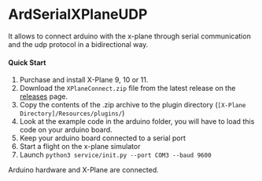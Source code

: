 # ArdSerialXPlaneUDP
It allows to connect arduino with the x-plane through serial communication and the udp protocol in a bidirectional way.

#### Quick Start
1. Purchase and install X-Plane 9, 10 or 11.
2. Download the `XPlaneConnect.zip` file from the latest release on the [releases](https://github.com/nasa/XPlaneConnect/releases) page.
3. Copy the contents of the .zip archive to the plugin directory (`[X-Plane Directory]/Resources/plugins/`)
4. Look at the example code in the arduino folder, you will have to load this code on your arduino board. 
5. Keep your arduino board connected to a serial port
6. Start a flight on the x-plane simulator
7. Launch `python3 service/init.py --port COM3 --baud 9600`

Arduino hardware and X-Plane are connected.
